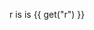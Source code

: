 <v-slider set="r" step="20" />

r is is {{ get("r") }}

<v-scene mode="pdf">
  <!--v-square
    r="5"
    :fill="[0,0,255]"
    position="50 50"
  /-->
</v-scene>
